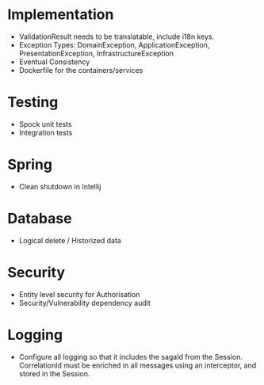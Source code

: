 # Implementation

- ValidationResult needs to be translatable, include i18n keys.
- Exception Types: DomainException, ApplicationException, PresentationException, InfrastructureException
- Eventual Consistency
- Dockerfile for the containers/services

# Testing

- Spock unit tests
- Integration tests

# Spring

- Clean shutdown in Intellij

# Database

- Logical delete / Historized data

# Security

- Entity level security for Authorisation
- Security/Vulnerability dependency audit

# Logging

- Configure all logging so that it includes the sagaId from the Session. CorrelationId must be enriched in all
  messages using an interceptor, and stored in the Session.



 